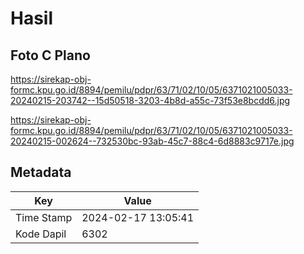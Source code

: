 # Hasil

## Foto C Plano

https://sirekap-obj-formc.kpu.go.id/8894/pemilu/pdpr/63/71/02/10/05/6371021005033-20240215-203742--15d50518-3203-4b8d-a55c-73f53e8bcdd6.jpg

https://sirekap-obj-formc.kpu.go.id/8894/pemilu/pdpr/63/71/02/10/05/6371021005033-20240215-002624--732530bc-93ab-45c7-88c4-6d8883c9717e.jpg


## Metadata

| Key        | Value               |
| ---------- | ------------------- |
| Time Stamp | 2024-02-17 13:05:41 |
| Kode Dapil | 6302                |



